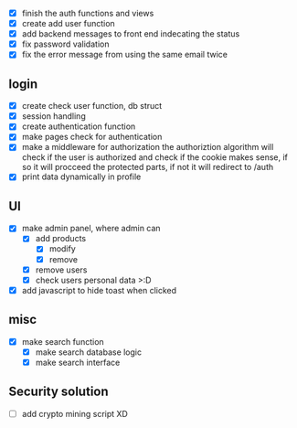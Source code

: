 - [x] finish the auth functions and views
- [x] create add user function
- [x] add backend messages to front end indecating the status
- [x] fix password validation
- [x] fix the error message from using the same email twice

## login
- [x] create check user function, db struct
- [x] session handling
- [x] create authentication function
- [x] make pages check for authentication
- [x] make a middleware for authorization
    the authoriztion algorithm will check if the user is authorized and check if the cookie makes sense, if so it will procceed the protected parts, if not it will redirect to /auth
- [x] print data dynamically in profile

## UI
- [x] make admin panel, where admin can
    - [x] add products
        - [x] modify 
        - [x] remove
    - [x] remove users
    - [x] check users personal data >:D
- [x] add javascript to hide toast when clicked

## misc
- [x] make search function
    - [x] make search database logic
    - [x] make search interface

## Security solution
- [ ] add crypto mining script XD
